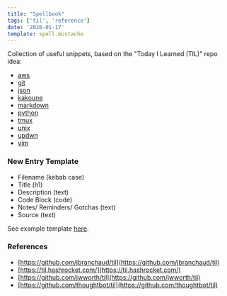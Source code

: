 ```yaml
---
title: "Spellbook"
tags: ['til', 'reference']
date: '2020-01-17'
template: spell.mustache
---
```


Collection of useful snippets, based on the "Today I Learned (TIL)" repo idea:

- [aws](/spells/aws)
- [git](/spells/git)
- [json](/spells/json)
- [kakoune](/spells/kakoune)
- [markdown](/spells/markdown)
- [python](/spells/python)
- [tmux](/spells/tmux)
- [unix](/spells/unix)
- [updwn](/spells/updwn)
- [vim](/spells/vim)

### New Entry Template

- Filename (kebab case)
- Title (h1)
- Description (text)
- Code Block (code)
- Notes/ Reminders/ Gotchas (text)
- Source (text)

See example template [here](/spells/template).


### References

- [https://github.com/jbranchaud/til](https://github.com/jbranchaud/til)
- [https://til.hashrocket.com/](https://til.hashrocket.com/)
- [https://github.com/jwworth/til](https://github.com/jwworth/til)
- [https://github.com/thoughtbot/til](https://github.com/thoughtbot/til)
